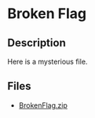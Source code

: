 # Broken Flag

## Description

Here is a mysterious file.

## Files

* [BrokenFlag.zip](<files/BrokenFlag.zip>)

